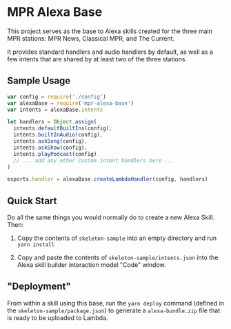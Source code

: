 # MPR Alexa Base

This project serves as the base to Alexa skills created for the three main MPR stations: MPR News, Classical MPR, and The Current.

It provides standard handlers and audio handlers by default, as well as a few intents that are shared by at least two of the three stations.

## Sample Usage

```javascript
var config = require('./config')
var alexaBase = require('mpr-alexa-base')
var intents = alexaBase.intents

let handlers = Object.assign(
  intents.defaultBuiltIns(config),
  intents.builtInAudio(config),
  intents.askSong(config),
  intents.askShow(config),
  intents.playPodcast(config)
  // ... add any other custom intent handlers here ...
)

exports.handler = alexaBase.createLambdaHandler(config, handlers)
```

## Quick Start
Do all the same things you would normally do to create a new Alexa Skill. Then:

1. Copy the contents of `skeleton-sample` into an empty directory and run `yarn install`

2. Copy and paste the contents of `skeleton-sample/intents.json` into the Alexa skill builder interaction model "Code" window.

## "Deployment"
From within a skill using this base, run the `yarn deploy` command (defined in the `skeleton-sample/package.json`) to generate a `alexa-bundle.zip` file that is ready to be uploaded to Lambda.
